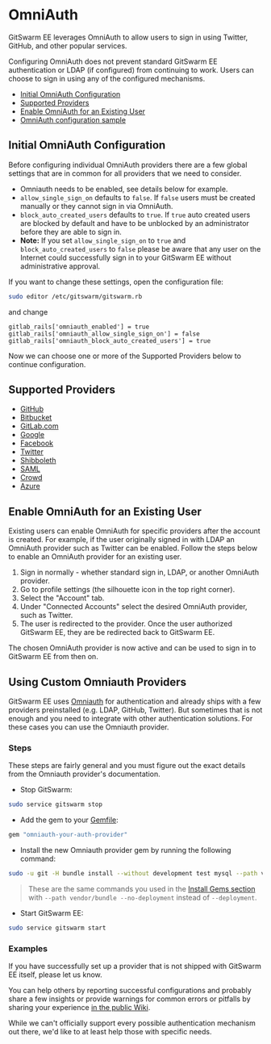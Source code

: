 # OmniAuth

GitSwarm EE leverages OmniAuth to allow users to sign in using Twitter,
GitHub, and other popular services.

Configuring OmniAuth does not prevent standard GitSwarm EE authentication
or LDAP (if configured) from continuing to work. Users can choose to sign
in using any of the configured mechanisms.

- [Initial OmniAuth Configuration](#initial-omniauth-configuration)
- [Supported Providers](#supported-providers)
- [Enable OmniAuth for an Existing User](#enable-omniauth-for-an-existing-user)
- [OmniAuth configuration sample](https://gitlab.com/gitlab-org/omnibus-gitlab/tree/master#omniauth-google-twitter-github-login)

## Initial OmniAuth Configuration

Before configuring individual OmniAuth providers there are a few global
settings that are in common for all providers that we need to consider.

- Omniauth needs to be enabled, see details below for example.
- `allow_single_sign_on` defaults to `false`. If `false` users must be
  created manually or they cannot sign in via OmniAuth.
- `block_auto_created_users` defaults to `true`. If `true` auto created
  users are blocked by default and have to be unblocked by an administrator
  before they are able to sign in.
- **Note:** If you set `allow_single_sign_on` to `true` and
  `block_auto_created_users` to `false` please be aware that any user on
  the Internet could successfully sign in to your GitSwarm EE without
  administrative approval.

If you want to change these settings, open the configuration file:

```bash
sudo editor /etc/gitswarm/gitswarm.rb
```

and change

```
gitlab_rails['omniauth_enabled'] = true
gitlab_rails['omniauth_allow_single_sign_on'] = false
gitlab_rails['omniauth_block_auto_created_users'] = true
```

Now we can choose one or more of the Supported Providers below to continue
configuration.

## Supported Providers

- [GitHub](github.md)
- [Bitbucket](bitbucket.md)
- [GitLab.com](gitlab.md)
- [Google](google.md)
- [Facebook](facebook.md)
- [Twitter](twitter.md)
- [Shibboleth](shibboleth.md)
- [SAML](saml.md)
- [Crowd](crowd.md)
- [Azure](azure.md)

## Enable OmniAuth for an Existing User

Existing users can enable OmniAuth for specific providers after the account
is created. For example, if the user originally signed in with LDAP an
OmniAuth provider such as Twitter can be enabled. Follow the steps below to
enable an OmniAuth provider for an existing user.

1. Sign in normally - whether standard sign in, LDAP, or another OmniAuth
   provider.
1. Go to profile settings (the silhouette icon in the top right corner).
1. Select the "Account" tab.
1. Under "Connected Accounts" select the desired OmniAuth provider, such as
   Twitter.
1. The user is redirected to the provider. Once the user authorized
   GitSwarm EE, they are be redirected back to GitSwarm EE.

The chosen OmniAuth provider is now active and can be used to sign in to
GitSwarm EE from then on.

## Using Custom Omniauth Providers

GitSwarm EE uses [Omniauth](http://www.omniauth.org/) for authentication
and already ships with a few providers preinstalled (e.g. LDAP, GitHub,
Twitter). But sometimes that is not enough and you need to integrate with
other authentication solutions. For these cases you can use the Omniauth
provider.

### Steps

These steps are fairly general and you must figure out the exact details
from the Omniauth provider's documentation.

- Stop GitSwarm:

```bash
sudo service gitswarm stop
```

- Add the gem to your [Gemfile](https://gitlab.com/gitlab-org/gitlab-ce/blob/master/Gemfile):

```bash
gem "omniauth-your-auth-provider"
```

- Install the new Omniauth provider gem by running the following command:

```bash
sudo -u git -H bundle install --without development test mysql --path vendor/bundle --no-deployment
```

  > These are the same commands you used in the [Install Gems
    section](#install-gems) with `--path vendor/bundle --no-deployment`
    instead of `--deployment`.

- Start GitSwarm EE:

```bash
sudo service gitswarm start
```

### Examples

If you have successfully set up a provider that is not shipped with
GitSwarm EE itself, please let us know.

You can help others by reporting successful configurations and probably
share a few insights or provide warnings for common errors or pitfalls by
sharing your experience [in the public
Wiki](https://github.com/gitlabhq/gitlab-public-wiki/wiki/Custom-omniauth-provider-configurations).

While we can't officially support every possible authentication mechanism
out there, we'd like to at least help those with specific needs.
